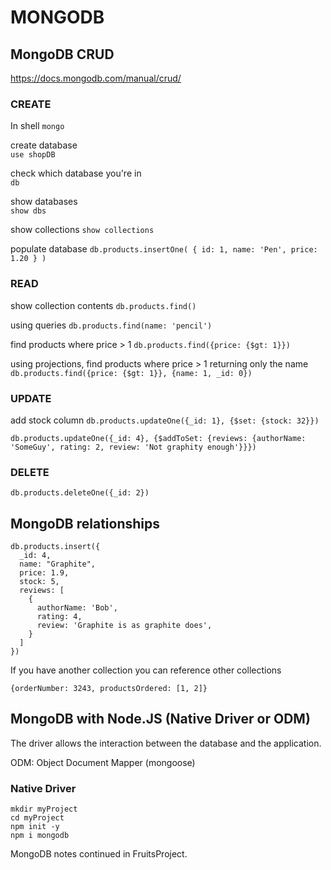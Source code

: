 # MONGODB

## MongoDB CRUD

<https://docs.mongodb.com/manual/crud/>

### CREATE

In shell
`mongo`

create database  
`use shopDB`

check which database you're in  
`db`

show databases  
`show dbs`

show collections
`show collections`

populate database
`db.products.insertOne( { id: 1, name: 'Pen', price: 1.20 } )`

### READ

show collection contents
`db.products.find()`

using queries
`db.products.find(name: 'pencil')`

find products where price > 1
`db.products.find({price: {$gt: 1}})`

using projections, find products where price > 1 returning only the name
`db.products.find({price: {$gt: 1}}, {name: 1, _id: 0})`

### UPDATE

add stock column
`db.products.updateOne({_id: 1}, {$set: {stock: 32}})`

```mongo
db.products.updateOne({_id: 4}, {$addToSet: {reviews: {authorName: 'SomeGuy', rating: 2, review: 'Not graphity enough'}}})
```

### DELETE

`db.products.deleteOne({_id: 2})`

## MongoDB relationships

```mongo
db.products.insert({
  _id: 4,
  name: "Graphite",
  price: 1.9,
  stock: 5,
  reviews: [
    {
      authorName: 'Bob',
      rating: 4,
      review: 'Graphite is as graphite does',
    }
  ]
})
```

If you have another collection you can reference other collections

`{orderNumber: 3243, productsOrdered: [1, 2]}`

## MongoDB with Node.JS (Native Driver or ODM)

The driver allows the interaction between the database and the application.

ODM: Object Document Mapper (mongoose)

### Native Driver

```terminal
mkdir myProject
cd myProject
npm init -y
npm i mongodb
```

MongoDB notes continued in FruitsProject.
